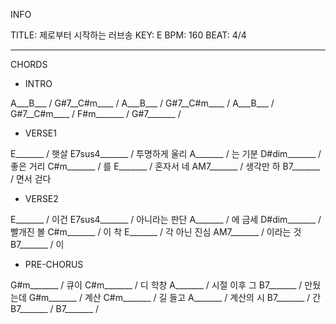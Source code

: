 INFO

TITLE: 제로부터 시작하는 러브송
KEY: E
BPM: 160
BEAT: 4/4

---
CHORDS

* INTRO

A___B___ / 
G#7__C#m____ / 
A___B___ / 
G#7__C#m____ / 
A___B___ / 
G#7__C#m____ / 
F#m_______ / 
G#7_______ / 

* VERSE1

E_______ / 햇살
E7sus4_______ / 투명하게 울리
A_______ / 는 기분
D#dim_______ / 좋은 거리
C#m_______ / 를
E_______ / 혼자서 네
AM7_______ / 생각만 하
B7_______ / 면서 걷다

* VERSE2

E_______ / 이건
E7sus4_______ / 아니라는 판단
A_______ / 에 금세
D#dim_______ / 빨개진 볼
C#m_______ / 이 착
E_______ / 각 아닌 진심
AM7_______ / 이라는 것
B7_______ / 이

* PRE-CHORUS

G#m_______ / 큐이
C#m_______ / 디 학창
A_______ / 시절 이후 그
B7_______ / 만뒀는데
G#m_______ / 계산
C#m_______ / 길 들고
A_______ / 계산의 시
B7_______ / 간
B7_______ / 
B7_______ / 